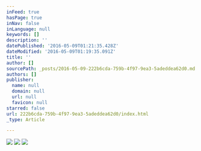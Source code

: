 ```yaml
---
inFeed: true
hasPage: true
inNav: false
inLanguage: null
keywords: []
description: ''
datePublished: '2016-05-09T01:21:35.428Z'
dateModified: '2016-05-09T01:19:35.091Z'
title: ''
author: []
sourcePath: _posts/2016-05-09-222b6cda-759b-4f97-9ea3-5adeddea62d0.md
authors: []
publisher:
  name: null
  domain: null
  url: null
  favicon: null
starred: false
url: 222b6cda-759b-4f97-9ea3-5adeddea62d0/index.html
_type: Article

---
```

![](https://the-grid-user-content.s3-us-west-2.amazonaws.com/56b7a413-25a6-4a4c-a5c9-a279a1b875d3.jpg)
![](https://the-grid-user-content.s3-us-west-2.amazonaws.com/36555d64-e75d-40f4-89b4-ebec1661e0b5.jpg)
![](https://the-grid-user-content.s3-us-west-2.amazonaws.com/aecb90ed-6e2f-46dc-a630-f3c6dc765fe4.jpg)